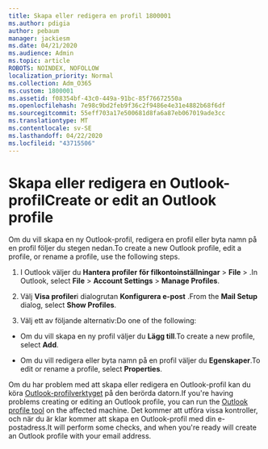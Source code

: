 ```yaml
---
title: Skapa eller redigera en profil 1800001
ms.author: pdigia
author: pebaum
manager: jackiesm
ms.date: 04/21/2020
ms.audience: Admin
ms.topic: article
ROBOTS: NOINDEX, NOFOLLOW
localization_priority: Normal
ms.collection: Adm_O365
ms.custom: 1800001
ms.assetid: f08354bf-43c0-449a-91bc-85f76672550a
ms.openlocfilehash: 7e98c9bd2feb9f36c2f9486e4e31e4882b68f6df
ms.sourcegitcommit: 55eff703a17e500681d8fa6a87eb067019ade3cc
ms.translationtype: MT
ms.contentlocale: sv-SE
ms.lasthandoff: 04/22/2020
ms.locfileid: "43715506"
---
```

# <a name="create-or-edit-an-outlook-profile"></a><span data-ttu-id="a478c-102">Skapa eller redigera en Outlook-profil</span><span class="sxs-lookup"><span data-stu-id="a478c-102">Create or edit an Outlook profile</span></span>

<span data-ttu-id="a478c-103">Om du vill skapa en ny Outlook-profil, redigera en profil eller byta namn på en profil följer du stegen nedan.</span><span class="sxs-lookup"><span data-stu-id="a478c-103">To create a new Outlook profile, edit a profile, or rename a profile, use the following steps.</span></span>
  
1. <span data-ttu-id="a478c-104">I Outlook väljer du **Hantera profiler** **för filkontoinställningar** \> **File** \> .</span><span class="sxs-lookup"><span data-stu-id="a478c-104">In Outlook, select **File** \> **Account Settings** \> **Manage Profiles**.</span></span>
    
2. <span data-ttu-id="a478c-105">Välj **Visa profiler**i dialogrutan **Konfigurera e-post** .</span><span class="sxs-lookup"><span data-stu-id="a478c-105">From the **Mail Setup** dialog, select **Show Profiles**.</span></span>
    
3. <span data-ttu-id="a478c-106">Välj ett av följande alternativ:</span><span class="sxs-lookup"><span data-stu-id="a478c-106">Do one of the following:</span></span>
    
  - <span data-ttu-id="a478c-107">Om du vill skapa en ny profil väljer du **Lägg till**.</span><span class="sxs-lookup"><span data-stu-id="a478c-107">To create a new profile, select **Add**.</span></span>
    
  - <span data-ttu-id="a478c-108">Om du vill redigera eller byta namn på en profil väljer du **Egenskaper**.</span><span class="sxs-lookup"><span data-stu-id="a478c-108">To edit or rename a profile, select **Properties**.</span></span>
    
<span data-ttu-id="a478c-109">Om du har problem med att skapa eller redigera en Outlook-profil kan du köra [Outlook-profilverktyget](https://aka.ms/SaRA-OutlookSetupProfile) på den berörda datorn.</span><span class="sxs-lookup"><span data-stu-id="a478c-109">If you're having problems creating or editing an Outlook profile, you can run the [Outlook profile tool](https://aka.ms/SaRA-OutlookSetupProfile) on the affected machine.</span></span> <span data-ttu-id="a478c-110">Det kommer att utföra vissa kontroller, och när du är klar kommer att skapa en Outlook-profil med din e-postadress.</span><span class="sxs-lookup"><span data-stu-id="a478c-110">It will perform some checks, and when you're ready will create an Outlook profile with your email address.</span></span> 
  

